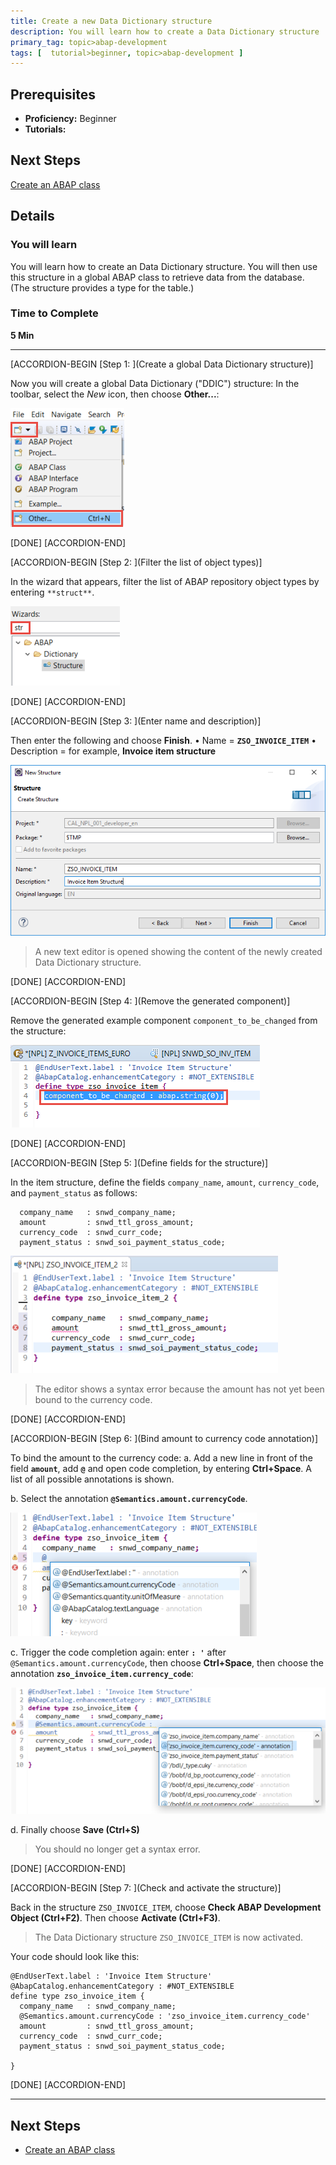 ```yaml
---
title: Create a new Data Dictionary structure
description: You will learn how to create a Data Dictionary structure
primary_tag: topic>abap-development
tags: [  tutorial>beginner, topic>abap-development ]
---
```


## Prerequisites  
 - **Proficiency:** Beginner
 - **Tutorials:**


## Next Steps
[Create an ABAP class](https://www.sap.com/developer/tutorials/abap-dev-adt-create-class-structure.html)

## Details
### You will learn  
You will learn how to create an Data Dictionary structure. You will then use this structure in a global ABAP class to retrieve data from the database. (The structure provides a type for the table.)

### Time to Complete
**5 Min**

---

[ACCORDION-BEGIN [Step 1: ](Create a global Data Dictionary structure)]

Now you will create a global Data Dictionary ("DDIC") structure: In the toolbar, select the *New* icon, then choose **Other...**:

![Image depicting step1a-create-new](step1a-create-new.png)

[DONE]
[ACCORDION-END]

[ACCORDION-BEGIN [Step 2: ](Filter the list of object types)]

In the wizard that appears, filter the list of ABAP repository object types by entering `**struct**`.

![Image depicting step2-filter-type](step2-filter-type.png)

[DONE]
[ACCORDION-END]

[ACCORDION-BEGIN [Step 3: ](Enter name and description)]

Then enter the following and choose **Finish**.
•	Name = **`ZSO_INVOICE_ITEM`**
•	Description = for example, **Invoice item structure**

![Image depicting step10c-define-ddic-structure-finish](step10c-define-ddic-structure-finish.png)

> A new text editor is opened showing the content of the newly created Data Dictionary structure.

[DONE]
[ACCORDION-END]

[ACCORDION-BEGIN [Step 4: ](Remove the generated component)]

Remove the generated example component `component_to_be_changed` from the structure:

![Image depicting step12-remove-component](step12-remove-component.png)

[DONE]
[ACCORDION-END]

[ACCORDION-BEGIN [Step 5: ](Define fields for the structure)]

In the item structure, define the fields `company_name`, `amount`, `currency_code`, and `payment_status` as follows:
```ABAP
  company_name   : snwd_company_name;
  amount         : snwd_ttl_gross_amount;
  currency_code  : snwd_curr_code;
  payment_status : snwd_soi_payment_status_code;
```


![Image depicting step5-define-fields](step5-define-fields.png)

> The editor shows a syntax error because the amount has not yet been bound to the currency code.

[DONE]
[ACCORDION-END]

[ACCORDION-BEGIN [Step 6: ](Bind amount to currency code annotation)]

To bind the amount to the currency code:
a. Add a new line in front of the field **`amount`**, add **`@`** and open code completion, by entering  **Ctrl+Space**. A list of all possible annotations is shown.

b. Select the annotation **`@Semantics.amount.currencyCode`**.

![Image depicting step12a-select-annotation](step12a-select-annotation.png)

c. Trigger the code completion again: enter **`: '`** after `@Semantics.amount.currencyCode`, then choose **Ctrl+Space**, then choose the annotation **`zso_invoice_item.currency_code`**:

![Image depicting step12b-choose-annotation-currency-code](step12b-choose-annotation-currency-code.png)

d. Finally choose **Save (Ctrl+S)**

> You should no longer get a syntax error.

[DONE]
[ACCORDION-END]

[ACCORDION-BEGIN [Step 7: ](Check and activate the structure)]

Back in the structure `ZSO_INVOICE_ITEM`, choose **Check ABAP Development Object (Ctrl+F2)**. Then choose **Activate (Ctrl+F3)**.

> The Data Dictionary structure `ZSO_INVOICE_ITEM` is now activated.

Your code should look like this:

```ABAP
@EndUserText.label : 'Invoice Item Structure'
@AbapCatalog.enhancementCategory : #NOT_EXTENSIBLE
define type zso_invoice_item {
  company_name   : snwd_company_name;
  @Semantics.amount.currencyCode : 'zso_invoice_item.currency_code'
  amount         : snwd_ttl_gross_amount;
  currency_code  : snwd_curr_code;
  payment_status : snwd_soi_payment_status_code;

}

```

[DONE]
[ACCORDION-END]

---

## Next Steps
- [Create an ABAP class](https://www.sap.com/developer/tutorials/abap-dev-adt-create-class-structure.html)
